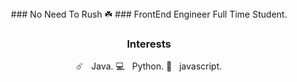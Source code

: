 <div align="center">
### No Need To Rush ☘️
### FrontEnd Engineer
Full Time Student.

### Interests

☄️ &nbsp; Java. 
💻 &nbsp; Python. 
📇 &nbsp; javascript. 
